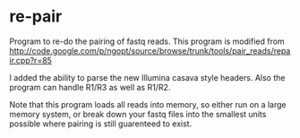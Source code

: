 re-pair
=======

Program to re-do the pairing of fastq reads. This program is modified from   http://code.google.com/p/ngopt/source/browse/trunk/tools/pair_reads/repair.cpp?r=85 


I added the ability to parse the new Illumina casava style headers. Also the program can handle R1/R3 as well as R1/R2.


Note that this program loads all reads into memory, so either run on a large memory system, or break down your fastq files into the smallest units possible where pairing is still guarenteed to exist.



